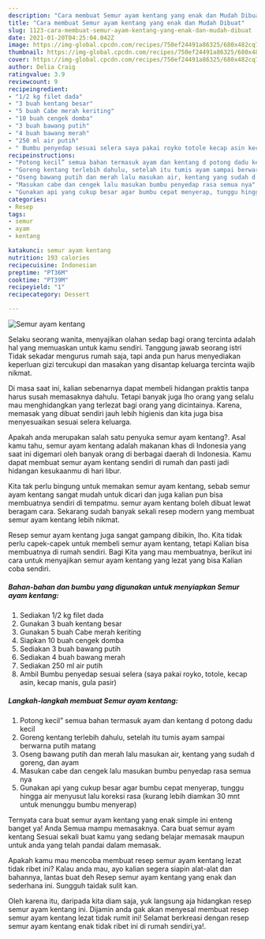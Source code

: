 ```yaml
---
description: "Cara membuat Semur ayam kentang yang enak dan Mudah Dibuat"
title: "Cara membuat Semur ayam kentang yang enak dan Mudah Dibuat"
slug: 1123-cara-membuat-semur-ayam-kentang-yang-enak-dan-mudah-dibuat
date: 2021-01-20T04:25:04.042Z
image: https://img-global.cpcdn.com/recipes/750ef24491a86325/680x482cq70/semur-ayam-kentang-foto-resep-utama.jpg
thumbnail: https://img-global.cpcdn.com/recipes/750ef24491a86325/680x482cq70/semur-ayam-kentang-foto-resep-utama.jpg
cover: https://img-global.cpcdn.com/recipes/750ef24491a86325/680x482cq70/semur-ayam-kentang-foto-resep-utama.jpg
author: Delia Craig
ratingvalue: 3.9
reviewcount: 9
recipeingredient:
- "1/2 kg filet dada"
- "3 buah kentang besar"
- "5 buah Cabe merah keriting"
- "10 buah cengek domba"
- "3 buah bawang putih"
- "4 buah bawang merah"
- "250 ml air putih"
- " Bumbu penyedap sesuai selera saya pakai royko totole kecap asin kecap manis gula pasir"
recipeinstructions:
- "Potong kecil” semua bahan termasuk ayam dan kentang d potong dadu kecil"
- "Goreng kentang terlebih dahulu, setelah itu tumis ayam sampai berwarna putih matang"
- "Oseng bawang putih dan merah lalu masukan air, kentang yang sudah d goreng, dan ayam"
- "Masukan cabe dan cengek lalu masukan bumbu penyedap rasa semua nya"
- "Gunakan api yang cukup besar agar bumbu cepat menyerap, tunggu hingga air menyusut lalu koreksi rasa (kurang lebih diamkan 30 mnt untuk menunggu bumbu menyerap)"
categories:
- Resep
tags:
- semur
- ayam
- kentang

katakunci: semur ayam kentang 
nutrition: 193 calories
recipecuisine: Indonesian
preptime: "PT36M"
cooktime: "PT39M"
recipeyield: "1"
recipecategory: Dessert

---
```



![Semur ayam kentang](https://img-global.cpcdn.com/recipes/750ef24491a86325/680x482cq70/semur-ayam-kentang-foto-resep-utama.jpg)

Selaku seorang wanita, menyajikan olahan sedap bagi orang tercinta adalah hal yang memuaskan untuk kamu sendiri. Tanggung jawab seorang istri Tidak sekadar mengurus rumah saja, tapi anda pun harus menyediakan keperluan gizi tercukupi dan masakan yang disantap keluarga tercinta wajib nikmat.

Di masa  saat ini, kalian sebenarnya dapat membeli hidangan praktis tanpa harus susah memasaknya dahulu. Tetapi banyak juga lho orang yang selalu mau menghidangkan yang terlezat bagi orang yang dicintainya. Karena, memasak yang dibuat sendiri jauh lebih higienis dan kita juga bisa menyesuaikan sesuai selera keluarga. 



Apakah anda merupakan salah satu penyuka semur ayam kentang?. Asal kamu tahu, semur ayam kentang adalah makanan khas di Indonesia yang saat ini digemari oleh banyak orang di berbagai daerah di Indonesia. Kamu dapat membuat semur ayam kentang sendiri di rumah dan pasti jadi hidangan kesukaanmu di hari libur.

Kita tak perlu bingung untuk memakan semur ayam kentang, sebab semur ayam kentang sangat mudah untuk dicari dan juga kalian pun bisa membuatnya sendiri di tempatmu. semur ayam kentang boleh dibuat lewat beragam cara. Sekarang sudah banyak sekali resep modern yang membuat semur ayam kentang lebih nikmat.

Resep semur ayam kentang juga sangat gampang dibikin, lho. Kita tidak perlu capek-capek untuk membeli semur ayam kentang, tetapi Kalian bisa membuatnya di rumah sendiri. Bagi Kita yang mau membuatnya, berikut ini cara untuk menyajikan semur ayam kentang yang lezat yang bisa Kalian coba sendiri.

<!--inarticleads1-->

##### Bahan-bahan dan bumbu yang digunakan untuk menyiapkan Semur ayam kentang:

1. Sediakan 1/2 kg filet dada
1. Gunakan 3 buah kentang besar
1. Gunakan 5 buah Cabe merah keriting
1. Siapkan 10 buah cengek domba
1. Sediakan 3 buah bawang putih
1. Sediakan 4 buah bawang merah
1. Sediakan 250 ml air putih
1. Ambil  Bumbu penyedap sesuai selera (saya pakai royko, totole, kecap asin, kecap manis, gula pasir)




<!--inarticleads2-->

##### Langkah-langkah membuat Semur ayam kentang:

1. Potong kecil” semua bahan termasuk ayam dan kentang d potong dadu kecil
1. Goreng kentang terlebih dahulu, setelah itu tumis ayam sampai berwarna putih matang
1. Oseng bawang putih dan merah lalu masukan air, kentang yang sudah d goreng, dan ayam
1. Masukan cabe dan cengek lalu masukan bumbu penyedap rasa semua nya
1. Gunakan api yang cukup besar agar bumbu cepat menyerap, tunggu hingga air menyusut lalu koreksi rasa (kurang lebih diamkan 30 mnt untuk menunggu bumbu menyerap)




Ternyata cara buat semur ayam kentang yang enak simple ini enteng banget ya! Anda Semua mampu memasaknya. Cara buat semur ayam kentang Sesuai sekali buat kamu yang sedang belajar memasak maupun untuk anda yang telah pandai dalam memasak.

Apakah kamu mau mencoba membuat resep semur ayam kentang lezat tidak ribet ini? Kalau anda mau, ayo kalian segera siapin alat-alat dan bahannya, lantas buat deh Resep semur ayam kentang yang enak dan sederhana ini. Sungguh taidak sulit kan. 

Oleh karena itu, daripada kita diam saja, yuk langsung aja hidangkan resep semur ayam kentang ini. Dijamin anda gak akan menyesal membuat resep semur ayam kentang lezat tidak rumit ini! Selamat berkreasi dengan resep semur ayam kentang enak tidak ribet ini di rumah sendiri,ya!.

